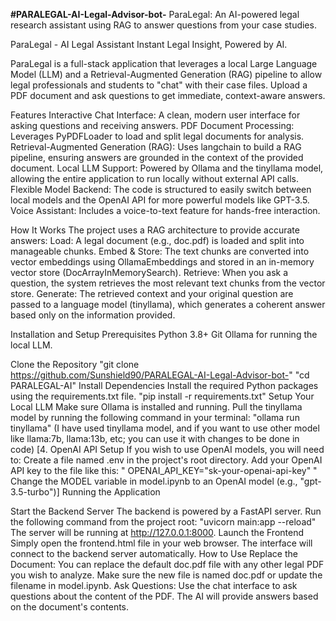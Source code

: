 **#PARALEGAL-AI-Legal-Advisor-bot-**
ParaLegal: An AI-powered legal research assistant using RAG to answer questions from your case studies.

ParaLegal - AI Legal Assistant Instant Legal Insight, Powered by AI.

ParaLegal is a full-stack application that leverages a local Large Language Model (LLM) and a Retrieval-Augmented Generation (RAG) pipeline to allow legal professionals and students to "chat" with their case files. Upload a PDF document and ask questions to get immediate, context-aware answers.

Features Interactive Chat Interface: A clean, modern user interface for asking questions and receiving answers. PDF Document Processing: Leverages PyPDFLoader to load and split legal documents for analysis. Retrieval-Augmented Generation (RAG): Uses langchain to build a RAG pipeline, ensuring answers are grounded in the context of the provided document. Local LLM Support: Powered by Ollama and the tinyllama model, allowing the entire application to run locally without external API calls. Flexible Model Backend: The code is structured to easily switch between local models and the OpenAI API for more powerful models like GPT-3.5. Voice Assistant: Includes a voice-to-text feature for hands-free interaction.

How It Works The project uses a RAG architecture to provide accurate answers: Load: A legal document (e.g., doc.pdf) is loaded and split into manageable chunks. Embed & Store: The text chunks are converted into vector embeddings using OllamaEmbeddings and stored in an in-memory vector store (DocArrayInMemorySearch). Retrieve: When you ask a question, the system retrieves the most relevant text chunks from the vector store. Generate: The retrieved context and your original question are passed to a language model (tinyllama), which generates a coherent answer based only on the information provided.

Installation and Setup Prerequisites Python 3.8+ Git Ollama for running the local LLM.

Clone the Repository "git clone https://github.com/Sunshield90/PARALEGAL-AI-Legal-Advisor-bot-" "cd PARALEGAL-AI"
Install Dependencies Install the required Python packages using the requirements.txt file. "pip install -r requirements.txt"
Setup Your Local LLM Make sure Ollama is installed and running. Pull the tinyllama model by running the following command in your terminal: "ollama run tinyllama" (I have used tinyllama model, and if you want to use other model like llama:7b, llama:13b, etc; you can use it with changes to be done in code) [4. OpenAI API Setup If you wish to use OpenAI models, you will need to: Create a file named .env in the project's root directory. Add your OpenAI API key to the file like this: " OPENAI_API_KEY="sk-your-openai-api-key" " Change the MODEL variable in model.ipynb to an OpenAI model (e.g., "gpt-3.5-turbo")]
Running the Application

Start the Backend Server The backend is powered by a FastAPI server. Run the following command from the project root: "uvicorn main:app --reload" The server will be running at http://127.0.0.1:8000.
Launch the Frontend Simply open the frontend.html file in your web browser. The interface will connect to the backend server automatically.
How to Use Replace the Document: You can replace the default doc.pdf file with any other legal PDF you wish to analyze. Make sure the new file is named doc.pdf or update the filename in model.ipynb. Ask Questions: Use the chat interface to ask questions about the content of the PDF. The AI will provide answers based on the document's contents.
